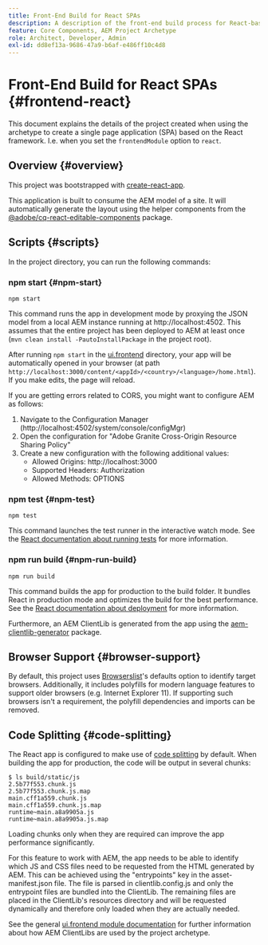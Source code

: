 ```yaml
---
title: Front-End Build for React SPAs
description: A description of the front-end build process for React-based SPA projects
feature: Core Components, AEM Project Archetype
role: Architect, Developer, Admin
exl-id: dd8ef13a-9686-47a9-b6af-e486ff10c4d8
---
```

# Front-End Build for React SPAs {#frontend-react}

This document explains the details of the project created when using the archetype to create a single page application (SPA) based on the React framework. I.e. when you set the `frontendModule` option to `react`.

## Overview {#overview}

This project was bootstrapped with [create-react-app](https://github.com/facebook/create-react-app).

This application is built to consume the AEM model of a site. It will automatically generate the layout using the helper components from the [@adobe/cq-react-editable-components](https://www.npmjs.com/package/@adobe/cq-react-editable-components) package.

## Scripts {#scripts}

In the project directory, you can run the following commands:

### npm start {#npm-start}

```shell
npm start
```

This command runs the app in development mode by proxying the JSON model from a local AEM instance running at http://localhost:4502. This assumes that the entire project has been deployed to AEM at least once (`mvn clean install -PautoInstallPackage` in the project root).

After running `npm start` in the [ui.frontend](uifrontend.md) directory, your app will be automatically opened in your browser (at path `http://localhost:3000/content/<appId>/<country>/<language>/home.html`). If you make edits, the page will reload.

If you are getting errors related to CORS, you might want to configure AEM as follows:

1. Navigate to the Configuration Manager (http://localhost:4502/system/console/configMgr)
1. Open the configuration for "Adobe Granite Cross-Origin Resource Sharing Policy"
1. Create a new configuration with the following additional values:
   * Allowed Origins: http://localhost:3000
   * Supported Headers: Authorization
   * Allowed Methods: OPTIONS

### npm test {#npm-test}

```shell
npm test
```

This command launches the test runner in the interactive watch mode. See the [React documentation about running tests](https://facebook.github.io/create-react-app/docs/running-tests) for more information.

### npm run build {#npm-run-build}

```shell
npm run build
```

This command builds the app for production to the build folder. It bundles React in production mode and optimizes the build for the best performance. See the [React documentation about deployment](https://facebook.github.io/create-react-app/docs/deployment) for more information.

Furthermore, an AEM ClientLib is generated from the app using the [aem-clientlib-generator](https://github.com/wcm-io-frontend/aem-clientlib-generator) package.

## Browser Support {#browser-support}

By default, this project uses [Browserslist](https://github.com/browserslist/browserslist)'s defaults option to identify target browsers. Additionally, it includes polyfills for modern language features to support older browsers (e.g. Internet Explorer 11). If supporting such browsers isn't a requirement, the polyfill dependencies and imports can be removed.

## Code Splitting {#code-splitting}

The React app is configured to make use of [code splitting](https://webpack.js.org/guides/code-splitting) by default. When building the app for production, the code will be output in several chunks:

```shell
$ ls build/static/js
2.5b77f553.chunk.js
2.5b77f553.chunk.js.map
main.cff1a559.chunk.js
main.cff1a559.chunk.js.map
runtime~main.a8a9905a.js
runtime~main.a8a9905a.js.map
```

Loading chunks only when they are required can improve the app performance significantly.

For this feature to work with AEM, the app needs to be able to identify which JS and CSS files need to be requested from the HTML generated by AEM. This can be achieved using the "entrypoints" key in the asset-manifest.json file. The file is parsed in clientlib.config.js and only the entrypoint files are bundled into the ClientLib. The remaining files are placed in the ClientLib's resources directory and will be requested dynamically and therefore only loaded when they are actually needed.

See the general [ui.frontend module documentation](uifrontend.md#clientlibs) for further information about how AEM ClientLibs are used by the project archetype.
